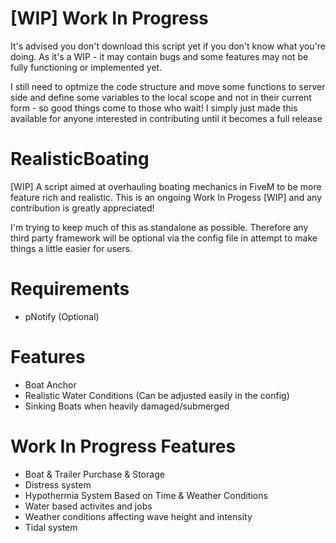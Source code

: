 # [WIP] Work In Progress

It's advised you don't download this script yet if you don't know  what you're doing. As it's a WIP - it may contain bugs and some features may not be fully functioning or implemented yet.

I still need to optmize the code structure and move some functions to server side and define some variables to the local scope and not in their current form - so good things come to those who wait! I simply just made this available for anyone interested in contributing until it becomes a full release


# RealisticBoating
[WIP] A script aimed at overhauling boating mechanics in FiveM to be more feature rich and realistic. This is an ongoing Work In Progess [WIP] and any contribution is greatly appreciated!

I'm trying to keep much of this as standalone as possible. Therefore any third party framework will be optional via the config file in attempt to make things a little easier for users.

# Requirements
- pNotify (Optional)


# Features

- Boat Anchor
- Realistic Water Conditions (Can be adjusted easily in the config)
- Sinking Boats when heavily damaged/submerged

# Work In Progress Features

- Boat & Trailer Purchase & Storage
- Distress system
- Hypothermia System Based on Time & Weather Conditions
- Water based activites and jobs
- Weather conditions affecting wave height and intensity
- Tidal system
